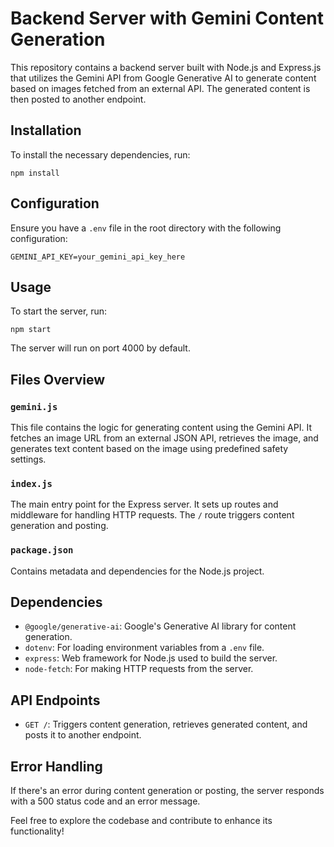 # Backend Server with Gemini Content Generation

This repository contains a backend server built with Node.js and Express.js that utilizes the Gemini API from Google Generative AI to generate content based on images fetched from an external API. The generated content is then posted to another endpoint.

## Installation

To install the necessary dependencies, run:

```
npm install
```

## Configuration

Ensure you have a `.env` file in the root directory with the following configuration:

```
GEMINI_API_KEY=your_gemini_api_key_here
```

## Usage

To start the server, run:

```
npm start
```

The server will run on port 4000 by default.

## Files Overview

### `gemini.js`

This file contains the logic for generating content using the Gemini API. It fetches an image URL from an external JSON API, retrieves the image, and generates text content based on the image using predefined safety settings.

### `index.js`

The main entry point for the Express server. It sets up routes and middleware for handling HTTP requests. The `/` route triggers content generation and posting.

### `package.json`

Contains metadata and dependencies for the Node.js project.

## Dependencies

- `@google/generative-ai`: Google's Generative AI library for content generation.
- `dotenv`: For loading environment variables from a `.env` file.
- `express`: Web framework for Node.js used to build the server.
- `node-fetch`: For making HTTP requests from the server.

## API Endpoints

- `GET /`: Triggers content generation, retrieves generated content, and posts it to another endpoint.

## Error Handling

If there's an error during content generation or posting, the server responds with a 500 status code and an error message.

Feel free to explore the codebase and contribute to enhance its functionality!